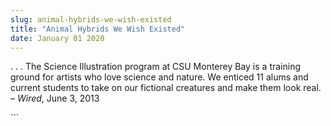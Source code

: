 ```yaml
---
slug: animal-hybrids-we-wish-existed
title: "Animal Hybrids We Wish Existed"
date: January 01 2020
---
```


 
<p>
  . . . The Science Illustration program at CSU Monterey Bay is a training
  ground for artists who love science and nature. We enticed 11 alums and
  current students to take on our fictional creatures and make them look real. –
  <em>Wired</em>, June 3, 2013
</p>
```
